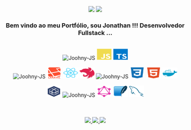 <div align="center"  display="flex"><img src="https://camo.githubusercontent.com/045122cd0304b4744d392ead736058bf6feac7a31bd6732975d9e0d372c16574/68747470733a2f2f6769746875622d726561646d652d73746174732e76657263656c2e6170702f6170693f757365726e616d653d6a6f6f686e796672616e7a656e2673686f775f69636f6e733d74727565266126636f756e745f707269766174653d7472756526267468656d653d746f6b796f6e6967687426686964653d636f6e7472696273"/>
<img src="https://camo.githubusercontent.com/94de9efcf198e2c67cb14b3251d93a362facff2ec635aac89f6099c55dcd580f/68747470733a2f2f6769746875622d726561646d652d73746174732e76657263656c2e6170702f6170692f746f702d6c616e67732f3f757365726e616d653d6a6f6f686e796672616e7a656e2673686f775f69636f6e733d74727565266126636f756e745f707269766174653d7472756526267468656d653d746f6b796f6e69676874266c61796f75743d636f6d70616374"/> </div>

<h3 align="center" > Bem vindo ao meu Portfólio, sou Jonathan !!! Desenvolvedor Fullstack ... </h3>

<div align="center" style="display: inline_block"><br/>
  <img  alt="Joohny-JS" height="30" width="30" src="https://pngimg.com/uploads/php/php_PNG23.png">
  <img  alt="Joohny-JS" height="30" width="40" src="https://raw.githubusercontent.com/devicons/devicon/master/icons/javascript/javascript-plain.svg">
  <img  alt="Joohny-JS" height="30" width="40" src="https://raw.githubusercontent.com/devicons/devicon/master/icons/typescript/typescript-plain.svg">

<div align="center" style="display: inline_block"><br/>
  <img  alt="Joohny-JS" height="30" width="30" src="https://seeklogo.com/images/N/nodejs-logo-D26404F360-seeklogo.com.png">
  <img  alt="Joohny-JS" height="30" width="40" src="https://raw.githubusercontent.com/devicons/devicon/master/icons/laravel/laravel-plain-wordmark.svg">
  <img  alt="Joohny-JS" height="30" width="40" src="https://raw.githubusercontent.com/devicons/devicon/master/icons/react/react-original.svg">
  <img  alt="Joohny-JS" height="30" width="40" src="https://raw.githubusercontent.com/devicons/devicon/master/icons/nestjs/nestjs-plain.svg">
  <img  alt="Joohny-JS" height="30" width="30" src="https://files.raycast.com/4dnlt8m2mcb98bzc4zb8pggc4csi">
  <img  alt="Joohny-JS" height="30" width="40" src="https://raw.githubusercontent.com/devicons/devicon/master/icons/css3/css3-plain.svg">
  <img  alt="Joohny-JS" height="30" width="40" src="https://raw.githubusercontent.com/devicons/devicon/master/icons/html5/html5-plain.svg">
  <img  alt="Joohny-JS" height="30" width="40" src="https://raw.githubusercontent.com/devicons/devicon/master/icons/docker/docker-plain.svg">
</div>
<div align="center" style="display: inline_block"><br/>
  <img  alt="Joohny-JS" height="30" width="40" src="https://raw.githubusercontent.com/devicons/devicon/master/icons/sequelize/sequelize-plain.svg">
    <img  alt="Joohny-JS" height="30" width="40" src="https://www.svgrepo.com/show/374002/prisma.svg">
    <img  alt="Joohny-JS" height="30" width="40" src="https://raw.githubusercontent.com/devicons/devicon/master/icons/graphql/graphql-plain.svg">
    <img  alt="Joohny-JS" height="30" width="40" src="https://raw.githubusercontent.com/devicons/devicon/master/icons/sqlite/sqlite-original.svg">
    <img  alt="Joohny-JS" height="30" width="40" src="https://raw.githubusercontent.com/devicons/devicon/master/icons/mysql/mysql-plain.svg">
</div>
 <br/><br/>

  <div align="center" style="display: inline_block"><br/>
    <a href="https://br.linkedin.com/in/jonathan-franzen-fagundes-11247b1a2"  target="_blank" > <img src="https://img.shields.io/badge/LinkedIn-0077B5?style=for-the-badge&logo=linkedin&logoColor=white"> </a>
    <a href="https://www.merlinacademy.com.br/"  target="_blank" > <img src="https://img.shields.io/badge/website-000000?style=for-the-badge&logo=About.me&logoColor=whit"> </a>
        <a href="https://api.whatsapp.com/send?phone=5547997334550"  target="_blank" > <img src="https://img.shields.io/badge/WhatsApp-25D366?style=for-the-badge&logo=whatsapp&logoColor=white"> </a>
    </div
